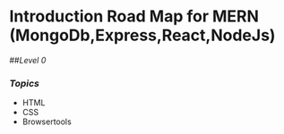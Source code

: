 # Introduction Road Map for MERN (MongoDb,Express,React,NodeJs)
##_Level 0_
### _Topics_
+ HTML
+ CSS
+ Browsertools
